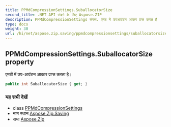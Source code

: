 ```yaml
---
title: PPMdCompressionSettings.SuballocatorSize
second_title: .NET API संदर्भ के लिए Aspose.ZIP
description: PPMdCompressionSettings संपत्त. एमब में उपआवंटन आकर प्रप्त करत है
type: docs
weight: 30
url: /hi/net/aspose.zip.saving/ppmdcompressionsettings/suballocatorsize/
---
```

## PPMdCompressionSettings.SuballocatorSize property

एमबी में उप-आवंटन आकार प्राप्त करता है।

```csharp
public int SuballocatorSize { get; }
```

### यह सभी देखें

* class [PPMdCompressionSettings](../)
* नाम स्थान [Aspose.Zip.Saving](../../ppmdcompressionsettings/)
* सभा [Aspose.Zip](../../../)


